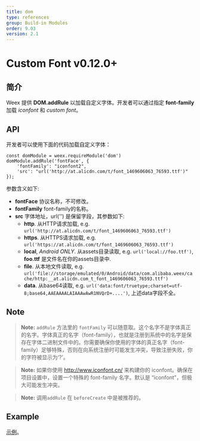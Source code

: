 ```yaml
---
title: dom
type: references
group: Build-in Modules
order: 9.03
version: 2.1
---
```


# Custom Font <span class="api-version">v0.12.0+</span>
## 简介
Weex 提供  **DOM.addRule** 以加载自定义字体。开发者可以通过指定 **font-family**加载 *iconfont* 和 *custom font*。

## API
开发者可以使用下面的代码加载自定义字体：

    const domModule = weex.requireModule('dom')
    domModule.addRule('fontFace', {
        'fontFamily': "iconfont2",
        'src': "url('http://at.alicdn.com/t/font_1469606063_76593.ttf')"
    });

参数含义如下:

* **fontFace** 协议名称，不可修改。
* **fontFamily** font-family的名称。
* **src** 字体地址，url('') 是保留字段，其参数如下:
    * **http**. 从HTTP请求加载, e.g. `url('http://at.alicdn.com/t/font_1469606063_76593.ttf')`
    * **https**. 从HTTPS请求加载, e.g. `url('https://at.alicdn.com/t/font_1469606063_76593.ttf')` 
    * **local**, *Android ONLY*. 从assets目录读取, e.g. `url('local://foo.ttf')`,  **foo.ttf** 是文件名在你的assets目录中.
    * **file**. 从本地文件读取, e.g. `url('file://storage/emulated/0/Android/data/com.alibaba.weex/cache/http:__at.alicdn.com_t_font_1469606063_76593.ttf')` 
    * **data**. 从base64读取, e.g. `url('data:font/truetype;charset=utf-8;base64,AAEAAAALAIAAAwAwR1NVQrD+....')`, 上述data字段不全。

## Note
> **Note:** `addRule` 方法里的 `fontFamily` 可以随意取。这个名字不是字体真正的名字。字体真正的名字（font-family），也就是注册到系统中的名字是保存在字体二进制文件中的。你需要确保你使用的字体的真正名字（font-family）足够特殊，否则在向系统注册时可能发生冲突，导致注册失败，你的字符被显示为‘?’。

> **Note:** 如果你使用 http://www.iconfont.cn/ 来构建你的 iconfont。确保在项目设置中，设置一个特殊的 font-family 名字。默认是 “iconfont”，但极大可能发生冲突。

> **Note:** 调用`addRule` 在 `beforeCreate` 中是被推荐的。

## Example
[示例](http://dotwe.org/vue/7e328ee2ac9b7205c9ee37f4e509263d)。